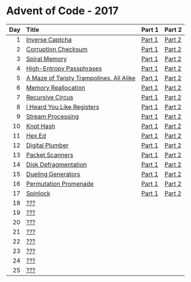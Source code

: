 # Advent of Code - 2017

| Day | Title | Part 1 | Part 2 |
| --: | :---- | :----- | :----- |
| 1 | [Inverse Captcha](https://adventofcode.com/2017/day/1) | [Part 1](D01/PartA.cs) | [Part 2](D01/PartB.cs) |
| 2 | [Corruption Checksum](https://adventofcode.com/2017/day/2) | [Part 1](D02/PartA.cs) | [Part 2](D02/PartB.cs) |
| 3 | [Spiral Memory](https://adventofcode.com/2017/day/3) | [Part 1](D03/PartA.cs) | [Part 2](D03/PartB.cs) |
| 4 | [High-Entropy Passphrases](https://adventofcode.com/2017/day/4) | [Part 1](D04/PartA.cs) | [Part 2](D04/PartB.cs) |
| 5 | [A Maze of Twisty Trampolines, All Alike](https://adventofcode.com/2017/day/5) | [Part 1](D05/PartA.cs) | [Part 2](D05/PartB.cs) |
| 6 | [Memory Reallocation](https://adventofcode.com/2017/day/6) | [Part 1](D06/PartA.cs) | [Part 2](D06/PartB.cs) |
| 7 | [Recursive Circus](https://adventofcode.com/2017/day/7) | [Part 1](D07/PartA.cs) | [Part 2](D07/PartB.cs) |
| 8 | [I Heard You Like Registers](https://adventofcode.com/2017/day/8) | [Part 1](D08/PartA.cs) | [Part 2](D08/PartB.cs) |
| 9 | [Stream Processing](https://adventofcode.com/2017/day/9) | [Part 1](D09/PartA.cs) | [Part 2](D09/PartB.cs) |
| 10 | [Knot Hash](https://adventofcode.com/2017/day/10) | [Part 1](D10/PartA.cs) | [Part 2](D10/PartB.cs) |
| 11 | [Hex Ed](https://adventofcode.com/2017/day/11) | [Part 1](D11/PartA.cs) | [Part 2](D11/PartB.cs) |
| 12 | [Digital Plumber](https://adventofcode.com/2017/day/12) | [Part 1](D12/PartA.cs) | [Part 2](D12/PartB.cs) |
| 13 | [Packet Scanners](https://adventofcode.com/2017/day/13) | [Part 1](D13/PartA.cs) | [Part 2](D13/PartB.cs) |
| 14 | [Disk Defragmentation](https://adventofcode.com/2017/day/14) | [Part 1](D14/PartA.cs) | [Part 2](D14/PartB.cs) |
| 15 | [Dueling Generators](https://adventofcode.com/2017/day/15) | [Part 1](D15/PartA.cs) | [Part 2](D15/PartB.cs) |
| 16 | [Permutation Promenade](https://adventofcode.com/2017/day/16) | [Part 1](D16/PartA.cs) | [Part 2](D16/PartB.cs) |
| 17 | [Spinlock](https://adventofcode.com/2017/day/17) | [Part 1](D17/PartA.cs) | [Part 2](D17/PartB.cs) |
| 18 | [???](https://adventofcode.com/2017/day/18) |  |  |
| 19 | [???](https://adventofcode.com/2017/day/19) |  |  |
| 20 | [???](https://adventofcode.com/2017/day/20) |  |  |
| 21 | [???](https://adventofcode.com/2017/day/21) |  |  |
| 22 | [???](https://adventofcode.com/2017/day/22) |  |  |
| 23 | [???](https://adventofcode.com/2017/day/23) |  |  |
| 24 | [???](https://adventofcode.com/2017/day/24) |  |  |
| 25 | [???](https://adventofcode.com/2017/day/25) |  |  |
